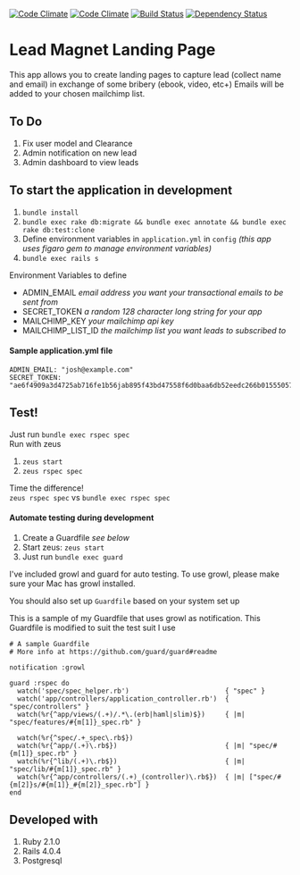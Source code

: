 [![Code Climate](https://codeclimate.com/github/joshteng/lead_magnet_landing_page.png)](https://codeclimate.com/github/joshteng/lead_magnet_landing_page)
[![Code Climate](https://codeclimate.com/github/joshteng/lead_magnet_landing_page/coverage.png)](https://codeclimate.com/github/joshteng/lead_magnet_landing_page)
[![Build Status](https://travis-ci.org/joshteng/lead_magnet_landing_page.svg?branch=master)](https://travis-ci.org/joshteng/lead_magnet_landing_page)
[![Dependency Status](https://gemnasium.com/joshteng/lead_magnet_landing_page.svg)](https://gemnasium.com/joshteng/lead_magnet_landing_page)

# Lead Magnet Landing Page

This app allows you to create landing pages to capture lead (collect name and email) in exchange of some bribery (ebook, video, etc+)
Emails will be added to your chosen mailchimp list.

## To Do
1. Fix user model and Clearance
2. Admin notification on new lead
3. Admin dashboard to view leads


## To start the application in development
1. `bundle install`
2. `bundle exec rake db:migrate && bundle exec annotate && bundle exec rake db:test:clone`
3. Define environment variables in `application.yml` in `config` *(this app uses figaro gem to manage environment variables)*
4. `bundle exec rails s`

Environment Variables to define
* ADMIN_EMAIL *email address you want your transactional emails to be sent from*
* SECRET_TOKEN *a random 128 character long string for your app*
* MAILCHIMP_KEY *your mailchimp api key*
* MAILCHIMP_LIST_ID *the mailchimp list you want leads to subscribed to*

#### Sample application.yml file
```
ADMIN_EMAIL: "josh@example.com"
SECRET_TOKEN: "ae6f4909a3d4725ab716fe1b56jab895f43bd47558f6d0baa6db52eedc266b01555057c740kb76cd03cec46a4y70ffdcaa355dd9c1fbe993e2c2114f678ecc20"
```

## Test!
Just run `bundle exec rspec spec`  
Run with zeus

1. `zeus start`
2. `zeus rspec spec`

Time the difference!  
`zeus rspec spec` vs `bundle exec rspec spec`

#### Automate testing during development
1. Create a Guardfile *see below*
2. Start zeus: `zeus start`
2. Just run `bundle exec guard`

I've included growl and guard for auto testing. To use growl, please make sure your Mac has growl installed.

You should also set up `Guardfile` based on your system set up

This is a sample of my Guardfile that uses growl as notification. This Guardfile is modified to suit the test suit I use

```
# A sample Guardfile
# More info at https://github.com/guard/guard#readme

notification :growl

guard :rspec do
  watch('spec/spec_helper.rb')                        { "spec" }
  watch('app/controllers/application_controller.rb')  { "spec/controllers" }
  watch(%r{^app/views/(.+)/.*\.(erb|haml|slim)$})     { |m| "spec/features/#{m[1]}_spec.rb" }

  watch(%r{^spec/.+_spec\.rb$})
  watch(%r{^app/(.+)\.rb$})                           { |m| "spec/#{m[1]}_spec.rb" }
  watch(%r{^lib/(.+)\.rb$})                           { |m| "spec/lib/#{m[1]}_spec.rb" }
  watch(%r{^app/controllers/(.+)_(controller)\.rb$})  { |m| ["spec/#{m[2]}s/#{m[1]}_#{m[2]}_spec.rb"] }
end
```

## Developed with
1. Ruby 2.1.0
2. Rails 4.0.4
3. Postgresql